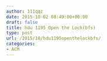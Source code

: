 ```yaml
---
author: 111qqz
date: 2015-10-02 08:49:00+00:00
draft: false
title: hdu 1195 Open the Lock(bfs)
type: post
url: /2015/10/hdu1195openthelockbfs/
categories:
- ACM
---
```


